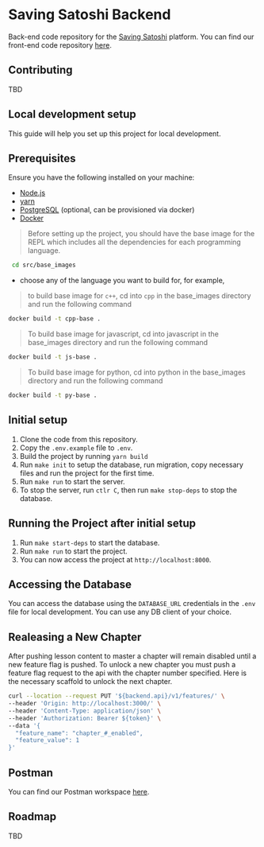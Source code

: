 # Saving Satoshi Backend

Back-end code repository for the [Saving Satoshi](https://savingsatoshi.com/) platform.
You can find our front-end code repository [here](https://github.com/saving-satoshi/saving-satoshi).

## Contributing

TBD

## Local development setup

This guide will help you set up this project for local development.

## Prerequisites

Ensure you have the following installed on your machine:

- [Node.js](https://nodejs.org)
- [yarn](https://yarnpkg.com/)
- [PostgreSQL](https://www.postgresql.org/) (optional, can be provisioned via docker)
- [Docker](https://docs.docker.com/engine/install/)

> Before setting up the project, you should have the base image for the REPL which includes all the dependencies for each programming language.

```bash
 cd src/base_images
 ```

- choose any of the language you want to build for, for example,

> to build base image for `c++`, cd into `cpp` in the base_images directory and run the following command

```bash
docker build -t cpp-base .
```

> To build base image for javascript, cd into javascript in the base_images directory and run the following command

```bash
docker build -t js-base .
```

> To build base image for python, cd into python in the base_images directory and run the following command

```bash
docker build -t py-base .
```

## Initial setup

1. Clone the code from this repository.
2. Copy the `.env.example` file to `.env`.
3. Build the project by running `yarn build`
4. Run `make init` to setup the database, run migration, copy necessary files and run the project for the first time.
5. Run `make run` to start the server.
6. To stop the server, run `ctlr C`, then run `make stop-deps` to stop the database.

## Running the Project after initial setup

1. Run `make start-deps` to start the database.
2. Run `make run` to start the project.
3. You can now access the project at `http://localhost:8000`.

## Accessing the Database

You can access the database using the `DATABASE_URL` credentials in the `.env` file for local development. You can use any DB client of your choice.

## Realeasing a New Chapter

After pushing lesson content to master a chapter will remain disabled until a new feature flag is pushed. To unlock a new chapter you must push a feature flag request to the api with the chapter number specified.  Here is the necessary scaffold to unlock the next chapter.

```bash
curl --location --request PUT '${backend.api}/v1/features/' \
--header 'Origin: http://localhost:3000/' \
--header 'Content-Type: application/json' \
--header 'Authorization: Bearer ${token}' \
--data '{
  "feature_name": "chapter_#_enabled",
  "feature_value": 1
}'
```

## Postman

You can find our Postman workspace [here](https://www.postman.com/saving-satoshi/workspace/saving-satoshi/collection/1182590-df829bc3-2d1a-43dc-8048-8480dfd02f75?ctx=documentation).

## Roadmap

TBD
